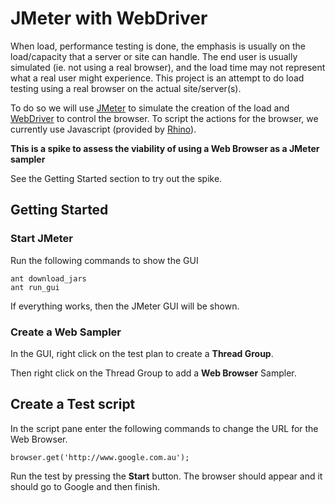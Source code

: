 JMeter with WebDriver
=====================

When load, performance testing is done, the emphasis is usually on the load/capacity that a server or site can handle.  The end user is usually simulated (ie. not using a real browser), and the load time may not represent what a real user might experience.  This project is an attempt to do load testing using a real browser on the actual site/server(s).

To do so we will use [JMeter](http://jmeter.apache.org) to simulate the creation of the load and [WebDriver](http://seleniumhq.org) to control the browser.  To script the actions for the browser, we currently use Javascript (provided by [Rhino](http://www.mozilla.org/rhino/)).  

**This is a spike to assess the viability of using a Web Browser as a JMeter sampler**

See the Getting Started section to try out the spike.

Getting Started
---------------

### Start JMeter
Run the following commands to show the GUI

    ant download_jars
    ant run_gui

If everything works, then the JMeter GUI will be shown.

### Create a Web Sampler
In the GUI, right click on the test plan to create a **Thread Group**.

Then right click on the Thread Group to add a **Web Browser** Sampler.

## Create a Test script
In the script pane enter the following commands to change the URL for the Web Browser.

    browser.get('http://www.google.com.au');

Run the test by pressing the **Start** button.  The browser should appear and it should go to Google and then finish.
